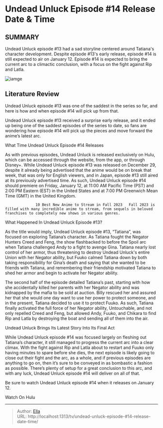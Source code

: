 # Undead Unluck Episode #14 Release Date &amp; Time


## SUMMARY 



  Undead Unluck episode #13 had a sad storyline centered around Tatiana&#39;s character development.   Despite episode #13&#39;s early release, episode #14 is still expected to air on January 12.   Episode #14 is expected to bring the current arc to a climactic conclusion, with a focus on the fight against Rip and Latla.  

![iamge](https://static1.srcdn.com/wordpress/wp-content/uploads/2023/12/undead-unluck-episode-13-fuuko-andy-chikara.jpg)

## Literature Review
Undead Unluck episode #13 was one of the saddest in the series so far, and here is how and when episode #14 will pick up from that.




Undead Unluck episode #13 received a surprise early release, and it ended up being one of the saddest episodes of the series to date, so fans are wondering how episode #14 will pick up the pieces and move forward the anime’s latest arc.





 What Time Undead Unluck Episode #14 Releases 
          

As with previous episodes, Undead Unluck is released exclusively on Hulu, which can be accessed through the website, from the app, or through Disney&#43;. While Undead Unluck episode #13 was released on December 29, despite it already being advertised that the anime would be on break that week, that was only for English viewers, and in Japan, episode #13 still aired at its previously advertised time. As such, Undead Unluck episode #14 should premiere on Friday, January 12, at 11:00 AM Pacific Time (PST) and 2:00 PM Eastern (EST) in the United States and at 7:00 PM Greenwich Mean Time (GMT) in the United Kingdom.

                  10 Best New Anime to Stream in Fall 2023   Fall 2023 is filled with many incredible anime to stream, from sequels in beloved franchises to completely new shows in various genres.    






 What Happened In Undead Unluck Episode #13? 
          

As the title would imply, Undead Unluck episode #13, “Tatiana”, was focused on exploring Tatiana’s character. As Tatiana fought the Negator Hunters Creed and Feng, the show flashbacked to before the Spoil arc when Tatiana challenged Andy to a fight to avenge Gina. Tatiana nearly lost control of her armor, thus threatening to destroy Undead Unluck&#39;s entire Union with her Negator ability, but Fuuko calmed Tatiana down by both taking responsibility for Gina’s death and saying that she wanted to be friends with Tatiana, and remembering their friendship motivated Tatiana to shed her armor and begin to activate her Negator ability.

The second half of the episode detailed Tatiana’s past, starting with how she accidentally killed her parents with her Negator ability and was kidnapped by the mafia to be sold at auction. Billy rescued her and assured her that she would one day want to use her power to protect someone, and in the present, Tatiana decided to use it to protect Fuuko. As such, Tatiana finally activated the full force of her Negator ability, Untouchable, and not only repelled Creed and Feng, but allowed Andy, Fuuko, and Chikara to find Rip and Latla by destroying the boat and sending all of them into the air.






 Undead Unluck Brings Its Latest Story Into Its Final Act 
          

While Undead Unluck episode #14 was focused largely on fleshing out Tatiana’s character, it still managed to progress the current arc into a clear climax. With the fight against Rip and Latla about to restart and Fuuko only having minutes to spare before she dies, the next episode is likely going to close out their fight and the arc, as a whole, and if previous episodes are anything to go on, then it’s sure to be conveyed in as bombastic a fashion as possible. There’s plenty of setup for a great conclusion to this arc, and with any luck, Undead Unluck episode #14 will deliver on all of that.

Be sure to watch Undead Unluck episode #14 when it releases on January 12.

Watch On Hulu



---

> Author: [Ella](https://instagram.hk.cn/)  
> URL: http://localhost:1313/tv/undead-unluck-episode-#14-release-date-time/  

